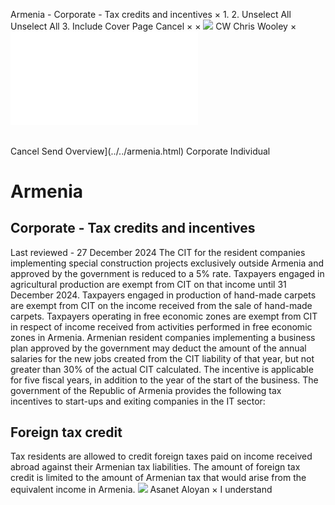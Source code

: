 Armenia - Corporate - Tax credits and incentives
×
1.
2.
Unselect All
Unselect All
3.
Include Cover Page
Cancel
×
×
![](../../-/media/world-wide-tax-summaries/attachments/global---chris-wooley.ashx%3Frev=ac5e5f3223b34096b1afc2a6009c7320&revision=ac5e5f32-23b3-4096-b1af-c2a6009c7320&hash=859B7ADC84DC2CBEC9760E9E6EE7DE6D0A8BFCDF)
CW
Chris Wooley
×
![](tax-credits-and-incentives.html)
######
Cancel
Send
Overview](../../armenia.html)
Corporate
Individual
# Armenia
## Corporate - Tax credits and incentives
Last reviewed - 27 December 2024
The CIT for the resident companies implementing special construction projects exclusively outside Armenia and approved by the government is reduced to a 5% rate.
Taxpayers engaged in agricultural production are exempt from CIT on that income until 31 December 2024.
Taxpayers engaged in production of hand-made carpets are exempt from CIT on the income received from the sale of hand-made carpets.
Taxpayers operating in free economic zones are exempt from CIT in respect of income received from activities performed in free economic zones in Armenia. Armenian resident companies implementing a business plan approved by the government may deduct the amount of the annual salaries for the new jobs created from the CIT liability of that year, but not greater than 30% of the actual CIT calculated. The incentive is applicable for five fiscal years, in addition to the year of the start of the business.
The government of the Republic of Armenia provides the following tax incentives to start-ups and exiting companies in the IT sector:
## Foreign tax credit
Tax residents are allowed to credit foreign taxes paid on income received abroad against their Armenian tax liabilities. The amount of foreign tax credit is limited to the amount of Armenian tax that would arise from the equivalent income in Armenia.
![](../../-/media/world-wide-tax-summaries/armeniaasanet-aloyanarmenia--asanet-aloyanjpg20230710165254018.ashx%3Frev=769d30634e5c4f8f800cf22418a6ce30&revision=769d3063-4e5c-4f8f-800c-f22418a6ce30&hash=AEF8B536B812F80C0E5D6D1EA4CE9BF3C9A61A02)
Asanet Aloyan
×
I understand